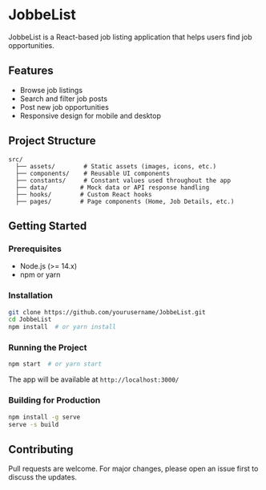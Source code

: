 # JobbeList

JobbeList is a React-based job listing application that helps users find job opportunities.

## Features
- Browse job listings
- Search and filter job posts
- Post new job opportunities
- Responsive design for mobile and desktop

## Project Structure
```
src/
  ├── assets/        # Static assets (images, icons, etc.)
  ├── components/    # Reusable UI components
  ├── constants/     # Constant values used throughout the app
  ├── data/         # Mock data or API response handling
  ├── hooks/        # Custom React hooks
  ├── pages/        # Page components (Home, Job Details, etc.)
```

## Getting Started

### Prerequisites
- Node.js (>= 14.x)
- npm or yarn

### Installation
```sh
git clone https://github.com/yourusername/JobbeList.git
cd JobbeList
npm install  # or yarn install
```

### Running the Project
```sh
npm start  # or yarn start
```
The app will be available at `http://localhost:3000/`

### Building for Production
```sh
npm install -g serve
serve -s build
```


## Contributing
Pull requests are welcome. For major changes, please open an issue first to discuss the updates.

